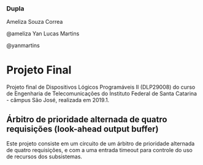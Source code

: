 ### Dupla
Ameliza Souza Correa 

@ameliza
Yan Lucas Martins 

@yanmartins


# Projeto Final

Projeto final de Dispositivos Lógicos Programáveis II (DLP29008) do curso de Engenharia de Telecomunicações do Instituto Federal de Santa Catarina - câmpus São José, realizada em 2019.1.

## Árbitro de prioridade alternada de quatro requisições (look-ahead output buffer)

Este projeto consiste em um circuito de um árbitro de prioridade alternada de quatro requisições, e com a uma entrada timeout para controle do uso de recursos dos subsistemas.
